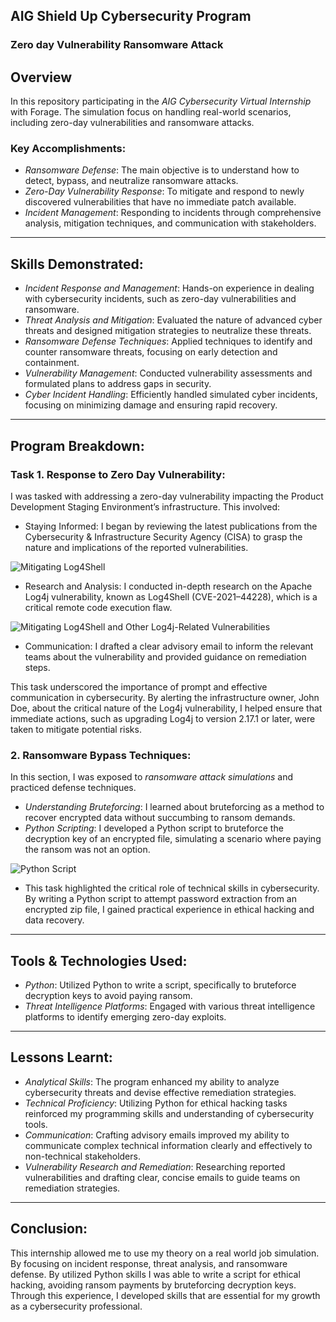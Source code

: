 ## AIG Shield Up Cybersecurity Program


### Zero day Vulnerability Ransomware Attack


## Overview
In this repository participating in the *AIG Cybersecurity Virtual Internship* with Forage. The simulation focus on handling real-world scenarios, including zero-day vulnerabilities and ransomware attacks.

### Key Accomplishments:
- *Ransomware Defense*: The main objective is to understand how to detect, bypass, and neutralize ransomware attacks.
- *Zero-Day Vulnerability Response*: To mitigate and respond to newly discovered vulnerabilities that have no immediate patch available.
- *Incident Management*: Responding to incidents through comprehensive analysis, mitigation techniques, and communication with stakeholders.

---

## Skills Demonstrated:
- *Incident Response and Management*: Hands-on experience in dealing with cybersecurity incidents, such as zero-day vulnerabilities and ransomware.
- *Threat Analysis and Mitigation*: Evaluated the nature of advanced cyber threats and designed mitigation strategies to neutralize these threats.
- *Ransomware Defense Techniques*: Applied techniques to identify and counter ransomware threats, focusing on early detection and containment.
- *Vulnerability Management*: Conducted vulnerability assessments and formulated plans to address gaps in security.
- *Cyber Incident Handling*: Efficiently handled simulated cyber incidents, focusing on minimizing damage and ensuring rapid recovery.

---

## Program Breakdown:

### Task 1. Response to Zero Day Vulnerability:
I was tasked with addressing a zero-day vulnerability impacting the Product Development Staging Environment’s infrastructure. This involved:

- Staying Informed: I began by reviewing the latest publications from the Cybersecurity & Infrastructure Security Agency (CISA) to grasp the nature and implications of the reported vulnerabilities.

![Mitigating Log4Shell](https://miro.medium.com/v2/resize:fit:640/format:webp/1*E4jLEvPLtjXRK_EYMcYRyw.png)

- Research and Analysis: I conducted in-depth research on the Apache Log4j vulnerability, known as Log4Shell (CVE-2021–44228), which is a critical remote code execution flaw.

![Mitigating Log4Shell and Other Log4j-Related Vulnerabilities](https://miro.medium.com/v2/resize:fit:640/format:webp/1*DS5q0MTMkyH8S3uwq4WtdQ.png)

- Communication: I drafted a clear advisory email to inform the relevant teams about the vulnerability and provided guidance on remediation steps.

This task underscored the importance of prompt and effective communication in cybersecurity. By alerting the infrastructure owner, John Doe, about the critical nature of the Log4j vulnerability, I helped ensure that immediate actions, such as upgrading Log4j to version 2.17.1 or later, were taken to mitigate potential risks.

### 2. Ransomware Bypass Techniques:
In this section, I was exposed to *ransomware attack simulations* and practiced defense techniques.
- *Understanding Bruteforcing*: I learned about bruteforcing as a method to recover encrypted data without succumbing to ransom demands.
- *Python Scripting*: I developed a Python script to bruteforce the decryption key of an encrypted file, simulating a scenario where paying the ransom was not an option.

![Python Script](https://miro.medium.com/v2/resize:fit:1400/format:webp/1*twdeGsEHxe1x92y5kh_VoA.png)

- This task highlighted the critical role of technical skills in cybersecurity. By writing a Python script to attempt password extraction from an encrypted zip file, I gained practical experience in ethical hacking and data recovery.
---

## Tools & Technologies Used:
- *Python*:  Utilized Python to write a script, specifically to bruteforce decryption keys to avoid paying ransom.
- *Threat Intelligence Platforms*: Engaged with various threat intelligence platforms to identify emerging zero-day exploits.

---

## Lessons Learnt:
- *Analytical Skills*: The program enhanced my ability to analyze cybersecurity threats and devise effective remediation strategies.
- *Technical Proficiency*: Utilizing Python for ethical hacking tasks reinforced my programming skills and understanding of cybersecurity tools.
- *Communication*: Crafting advisory emails improved my ability to communicate complex technical information clearly and effectively to non-technical stakeholders.
- *Vulnerability Research and Remediation*: Researching reported vulnerabilities and drafting clear, concise emails to guide teams on remediation strategies.

---

## Conclusion:
This internship allowed me to use my theory on a real world job simulation. By focusing on incident response, threat analysis, and ransomware defense. By utilized Python skills I was able to write a script for ethical hacking, avoiding ransom payments by bruteforcing decryption keys. Through this experience, I developed skills that are essential for my growth as a cybersecurity professional.
